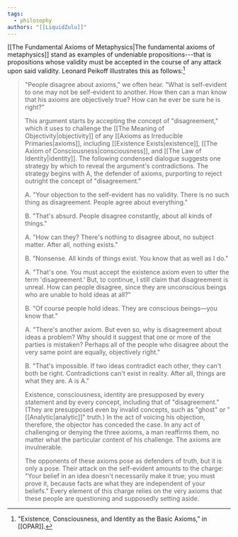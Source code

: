 ```yaml
---
tags:
  - philosophy
authors: "[[LiquidZulu]]"
---
```


[[The Fundamental Axioms of Metaphysics|The fundamental axioms of metaphysics]] stand as examples of undeniable propositions---that is propositions whose validity must be accepted in the course of any attack upon said validity. Leonard Peikoff illustrates this as follows:[^1]

>"People disagree about axioms," we often hear. "What is self-evident to one may not be self-evident to another. How then can a man know that his axioms are objectively true? How can he ever be sure he is right?" 
>
>This argument starts by accepting the concept of "disagreement," which it uses to challenge the [[The Meaning of Objectivity|objectivity]] of any [[Axioms as Irreducible Primaries|axioms]], including [[Existence Exists|existence]], [[The Axiom of Consciousness|consciousness]], and [[The Law of Identity|identity]]. The following condensed dialogue suggests one strategy by which to reveal the argument's contradictions. The strategy begins with A, the defender of axioms, purporting to reject outright the concept of "disagreement."
>
>A. "Your objection to the self-evident has no validity. There is no such thing as disagreement. People agree about everything."
>
>B. "That's absurd. People disagree constantly, about all kinds of things."
>
>A. "How can they? There's nothing to disagree about, no subject matter. After all, nothing exists."
> 
>B. "Nonsense. All kinds of things exist. You know that as well as I do."
>
>A. "That's one. You must accept the existence axiom even to utter the term 'disagreement.' But, to continue, I still claim that disagreement is unreal. How can people disagree, since they are unconscious beings who are unable to hold ideas at all?"
>
>B. "Of course people hold ideas. They are conscious beings—you know that."
>
>A. "There's another axiom. But even so, why is disagreement about ideas a problem? Why should it suggest that one or more of the parties is mistaken? Perhaps all of the people who disagree about the very same point are equally, objectively right."
>
>B. "That's impossible. If two ideas contradict each other, they can't both be right. Contradictions can't exist in reality. After all, things are what they are. A is A."
>
>Existence, consciousness, identity are presupposed by every statement and by every concept, including that of "disagreement." (They are presupposed even by invalid concepts, such as "ghost" or "[[Analytic|analytic]]" truth.) In the act of voicing his objection, therefore, the objector has conceded the case. In any act of challenging or denying the three axioms, a man reaffirms them, no matter what the particular content of his challenge. The axioms are invulnerable.
> 
>The opponents of these axioms pose as defenders of truth, but it is only a pose. Their attack on the self-evident amounts to the charge: "Your belief in an idea doesn't necessarily make it true; you must prove it, because facts are what they are independent of your beliefs." Every element of this charge relies on the very axioms that these people are questioning and supposedly setting aside. 

[^1]: "Existence, Consciousness, and Identity as the Basic Axioms," in [[OPAR]].